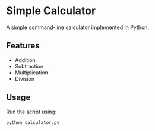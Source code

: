 # Simple Calculator

A simple command-line calculator implemented in Python.

## Features

- Addition
- Subtraction
- Multiplication
- Division

## Usage

Run the script using:

```bash
python calculator.py

